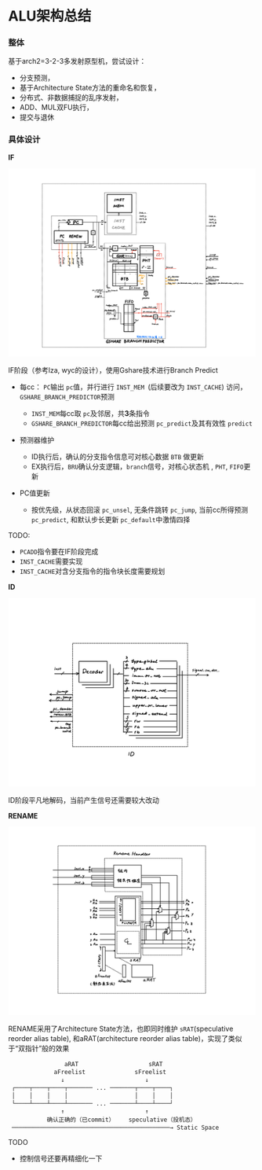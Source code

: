 # ALU架构总结

### **整体**

基于arch2=3-2-3多发射原型机，尝试设计：

- 分支预测，
- 基于Architecture State方法的重命名和恢复，
- 分布式、非数据捕捉的乱序发射，
- ADD、MUL双FU执行，
- 提交与退休

### 具体设计

**IF**

![1752314387631](image/summary=arch5_ALU/1752314387631.png)

IF阶段（参考lza, wyc的设计），使用Gshare技术进行Branch Predict

- 每cc： `PC`输出 `pc`值，并行进行 `INST_MEM `(后续要改为 `INST_CACHE`) 访问，`GSHARE_BRANCH_PREDICTOR`预测

  - `INST_MEM`每cc取 `pc`及邻居，共**3**条指令
  - `GSHARE_BRANCH_PREDICTOR`每cc给出预测 `pc_predict`及其有效性 `predict`
- 预测器维护

  - ID执行后，确认的分支指令信息可对核心数据 `BTB` 做更新
  - EX执行后，`BRU`确认分支逻辑，`branch`信号，对核心状态机 , `PHT`, `FIFO`更新
- PC值更新

  - 按优先级，从状态回滚 `pc_unsel`, 无条件跳转 `pc_jump`, 当前cc所得预测 `pc_predict`, 和默认步长更新 `pc_default`中激情四择

TODO: 

- `PCADD`指令要在IF阶段完成
- `INST_CACHE`需要实现
- `INST_CACHE`对含分支指令的指令块长度需要规划

**ID**

![1752315250573](image/summary=arch5_ALU/1752315250573.png)

ID阶段平凡地解码，当前产生信号还需要较大改动


**RENAME**

![1752315552337](image/summary=arch5_ALU/1752315552337.png)

RENAME采用了Architecture State方法，也即同时维护 `sRAT`(speculative reorder alias table), 和aRAT(architecture reorder alias table)，实现了类似于“双指针”般的效果

```plaintext
                aRAT                    sRAT
             aFreelist              sFreelist
               ↓                       ↓
 ┌────┬────┬────┬─────── ... ───────┬────┬────┐
 │    │    │    │                   │    │    │
 └────┴────┴────┴─────── ... ───────┴────┴────┘
               ↑                       ↑
           确认正确的（已commit）    speculative（投机态）
 ─────────────────────────────────────────────→ Static Space
```

TODO

- 控制信号还要再精细化一下
